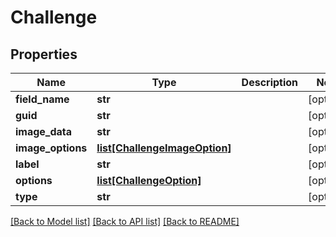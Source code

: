 # Challenge

## Properties
Name | Type | Description | Notes
------------ | ------------- | ------------- | -------------
**field_name** | **str** |  | [optional] 
**guid** | **str** |  | [optional] 
**image_data** | **str** |  | [optional] 
**image_options** | [**list[ChallengeImageOption]**](ChallengeImageOption.md) |  | [optional] 
**label** | **str** |  | [optional] 
**options** | [**list[ChallengeOption]**](ChallengeOption.md) |  | [optional] 
**type** | **str** |  | [optional] 

[[Back to Model list]](../README.md#documentation-for-models) [[Back to API list]](../README.md#documentation-for-api-endpoints) [[Back to README]](../README.md)


